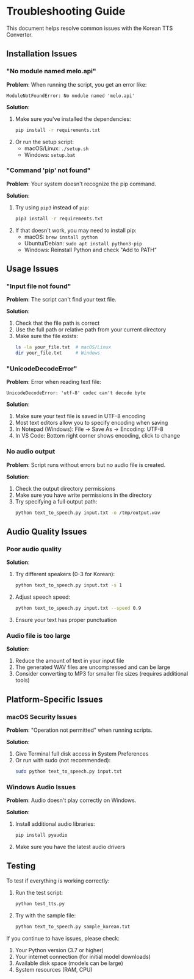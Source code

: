 # Troubleshooting Guide

This document helps resolve common issues with the Korean TTS Converter.

## Installation Issues

### "No module named melo.api"

**Problem**: When running the script, you get an error like:
```
ModuleNotFoundError: No module named 'melo.api'
```

**Solution**: 
1. Make sure you've installed the dependencies:
   ```bash
   pip install -r requirements.txt
   ```
2. Or run the setup script:
   - macOS/Linux: `./setup.sh`
   - Windows: `setup.bat`

### "Command 'pip' not found"

**Problem**: Your system doesn't recognize the pip command.

**Solution**:
1. Try using `pip3` instead of `pip`:
   ```bash
   pip3 install -r requirements.txt
   ```
2. If that doesn't work, you may need to install pip:
   - macOS: `brew install python`
   - Ubuntu/Debian: `sudo apt install python3-pip`
   - Windows: Reinstall Python and check "Add to PATH"

## Usage Issues

### "Input file not found"

**Problem**: The script can't find your text file.

**Solution**:
1. Check that the file path is correct
2. Use the full path or relative path from your current directory
3. Make sure the file exists:
   ```bash
   ls -la your_file.txt  # macOS/Linux
   dir your_file.txt     # Windows
   ```

### "UnicodeDecodeError"

**Problem**: Error when reading text file:
```
UnicodeDecodeError: 'utf-8' codec can't decode byte
```

**Solution**:
1. Make sure your text file is saved in UTF-8 encoding
2. Most text editors allow you to specify encoding when saving
3. In Notepad (Windows): File → Save As → Encoding: UTF-8
4. In VS Code: Bottom right corner shows encoding, click to change

### No audio output

**Problem**: Script runs without errors but no audio file is created.

**Solution**:
1. Check the output directory permissions
2. Make sure you have write permissions in the directory
3. Try specifying a full output path:
   ```bash
   python text_to_speech.py input.txt -o /tmp/output.wav
   ```

## Audio Quality Issues

### Poor audio quality

**Solution**:
1. Try different speakers (0-3 for Korean):
   ```bash
   python text_to_speech.py input.txt -s 1
   ```
2. Adjust speech speed:
   ```bash
   python text_to_speech.py input.txt --speed 0.9
   ```
3. Ensure your text has proper punctuation

### Audio file is too large

**Solution**:
1. Reduce the amount of text in your input file
2. The generated WAV files are uncompressed and can be large
3. Consider converting to MP3 for smaller file sizes (requires additional tools)

## Platform-Specific Issues

### macOS Security Issues

**Problem**: "Operation not permitted" when running scripts.

**Solution**:
1. Give Terminal full disk access in System Preferences
2. Or run with sudo (not recommended):
   ```bash
   sudo python text_to_speech.py input.txt
   ```

### Windows Audio Issues

**Problem**: Audio doesn't play correctly on Windows.

**Solution**:
1. Install additional audio libraries:
   ```bash
   pip install pyaudio
   ```
2. Make sure you have the latest audio drivers

## Testing

To test if everything is working correctly:

1. Run the test script:
   ```bash
   python test_tts.py
   ```

2. Try with the sample file:
   ```bash
   python text_to_speech.py sample_korean.txt
   ```

If you continue to have issues, please check:
1. Your Python version (3.7 or higher)
2. Your internet connection (for initial model downloads)
3. Available disk space (models can be large)
4. System resources (RAM, CPU)